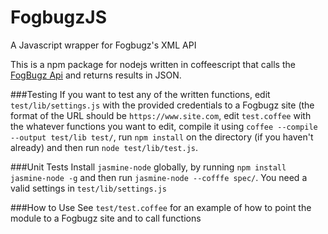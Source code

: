FogbugzJS
=========

A Javascript wrapper for Fogbugz's XML API


This is a npm package for nodejs written in coffeescript that calls the [FogBugz Api](http://help.fogcreek.com/8202/xml-api)
and returns results in JSON.

###Testing
If you want to test any of the written functions, edit `test/lib/settings.js` with the provided credentials to a Fogbugz site (the format of the URL should be `https://www.site.com`, 
edit `test.coffee` with the whatever functions you want to edit, 
compile it using `coffee --compile --output test/lib test/`, run `npm install` on the directory (if you haven't already) 
and then run `node test/lib/test.js`.

###Unit Tests
Install `jasmine-node` globally, by running `npm install jasmine-node -g` and then run
`jasmine-node --cofffe spec/`. You need a valid settings in `test/lib/settings.js`

###How to Use
See `test/test.coffee` for an example of how to point the module to a Fogbugz site and to call functions

